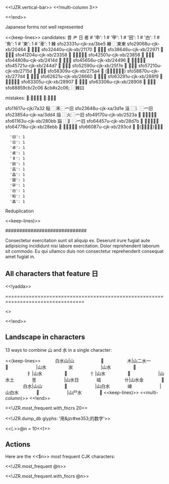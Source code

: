 <<!JZR.vertical-bar>>
<<!multi-column 3>>


<<!end>>


Japanese forms not well represented

<<(keep-lines>>
candidates: 昔
耂 日        者
    #   '申': 1
    #   '甲': 1
    #   '田': 1
    #   '甴': 1
    #   '魚': 1
    #   '東': 1
    #   '車': 1
㯥
sfo23331u-cjk-xa/3be5   㯥   ⿰東東
sfo29068u-cjk-xb/20464  𠑤   ⿰亻𣍘
sfo32440u-cjk-xb/21170  𡅰   ⿰口𣍘
sfo38646u-cjk-xb/22971  𢥱   ⿰忄𣍘
sfo41204u-cjk-xb/23358  𣍘   ⿱⿰東東日
sfo42501u-cjk-xb/23858  𣡘   ⿰木𣍘
sfo44808u-cjk-xb/2414d  𤅍   ⿰氵𣍘
sfo45656u-cjk-xb/24496  𤒖   ⿱⿰東東火
sfo45721u-cjk-xb/244d7  𤓗   ⿰火𣍘
sfo52590u-cjk-xb/25f7e  𥽾   ⿰米𣍘
sfo57210u-cjk-xb/2715d  𧅝   ⿱卄𣍘
sfo58309u-cjk-xb/275a4  𧖤   (⿱⿰東東日䖵)
sfo58870u-cjk-xb/277d4  𧟔   ⿰衤𣍘
sfo62621u-cjk-xb/28660  𨙠   ⿺辶𣍘
sfo63291u-cjk-xb/288f9  𨣹   ⿱⿰東東酉
sfo63305u-cjk-xb/28907  𨤇   ⿰酉𣍘
sfo63306u-cjk-xb/28908  𨤈   ⿱𣍘酉
sfo88859cb/2c06 &cb#x2c06;  ⿱㯥曰

mistakes:
𨺻:阝爫丨日
𨺻:阝爫旧

sfo11617u-cjk/7a32  稲   ⿰禾⿱爫旧
sfo23648u-cjk-xa/3d1e   㴞   ⿰氵⿱爫旧
sfo23854u-cjk-xa/3dd4   㷔   ⿰火⿱爫旧
sfo49170u-cjk-xb/2523a  𥈺   ⿰目⿱爫旧
sfo61163u-cjk-xb/280bb  𨂻   ⿰𧾷⿱爫旧
sfo64457u-cjk-xb/28d7b  𨵻   ⿵門⿱爫旧
sfo64778u-cjk-xb/28ebb  𨺻   ⿰阝⿱爫旧
sfo66087u-cjk-xb/293cd  𩏍   ⿰(⿱𫝀口㐄)⿱爫旧

      '旧': 1
      '日': 1
      '卓': 1
      '桌': 1
      '𠦝': 1
      '昍': 1
      '昌': 1
      '晶': 1
      '𣊭': 1
      '早': 1
      '白': 1
      '㿟': 1
      '皛': 1

Reduplication

<<keep-lines)>>

#############################

Consectetur exercitation sunt sit aliquip ex. Deserunt irure fugiat aute adipisicing incididunt nisi labore exercitation.
Dolor reprehenderit laborum sit commodo. Eu qui ullamco duis non consectetur reprehenderit consequat amet fugiat
in.

## All characters that feature 日

<<!yadda>>

=================================================================================

<<!insert "/tmp/kwic.txt">>

<<!end>>

## Landscape in characters

13 ways to combine 山 and 水 in a single character:

<<(keep-lines>>
　　　白水山|山　　　　　　𣻮
　　　　　木|山二水一　　　𪳢
　　　　　　|山水　　　　　汖
　　　　　　|山水　　　　　𡵰
　　　　　扌|山水　　　　　𢫂
　　　　　忄|山水　　　　　𢚭
　　　　　　|山水土　　　　埊
　　　　　　|山水日　　　　崉
　　　　　卄|山水金　　　　𧁆
　　　　白水|山山　　　　　𣻮
　　　　　　|山白水　　　　㟫
　　　　　　|山白水　　　　𡺙
　　　　　　|山尸水　　　　𡷷
<<keep-lines)>>
<<multi-column)>>
<<!end>>

<<!JZR.most_frequent.with_fncrs 20>>

<<!JZR.dump_db glyphs: '用&jzr#xe353;的数字'>>

<<(.>>@n = 10<<)>>

## Actions

Here are the <<$n>> most frequent CJK characters:

<<!JZR.most_frequent @n>>

<<!JZR.most_frequent.with_fncrs @n>>




